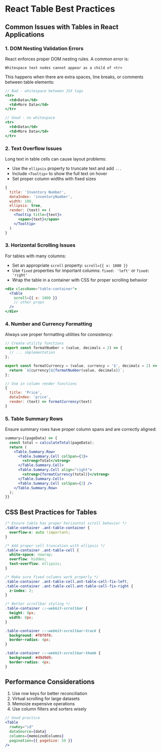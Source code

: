 # React Table Best Practices

## Common Issues with Tables in React Applications

### 1. DOM Nesting Validation Errors

React enforces proper DOM nesting rules. A common error is:
```
Whitespace text nodes cannot appear as a child of <tr>
```

This happens when there are extra spaces, line breaks, or comments between table elements:

```jsx
// Bad - whitespace between JSX tags
<tr>
  <td>Data</td> 
  <td>More Data</td>
</tr>

// Good - no whitespace
<tr>
  <td>Data</td>
  <td>More Data</td>
</tr>
```

### 2. Text Overflow Issues

Long text in table cells can cause layout problems:

- Use the `ellipsis` property to truncate text and add `...`
- Include `<Tooltip>` to show the full text on hover
- Set proper column widths with fixed sizes

```jsx
{
  title: 'Inventory Number',
  dataIndex: 'inventoryNumber',
  width: 180,
  ellipsis: true,
  render: (text) => (
    <Tooltip title={text}>
      <span>{text}</span>
    </Tooltip>
  )
}
```

### 3. Horizontal Scrolling Issues

For tables with many columns:

- Set an appropriate `scroll` property: `scroll={{ x: 1800 }}`
- Use `fixed` properties for important columns: `fixed: 'left'` or `fixed: 'right'`
- Wrap the table in a container with CSS for proper scrolling behavior

```jsx
<div className="table-container">
  <Table 
    scroll={{ x: 1800 }} 
    // other props
  />
</div>
```

### 4. Number and Currency Formatting

Always use proper formatting utilities for consistency:

```jsx
// Create utility functions
export const formatNumber = (value, decimals = 2) => {
  // ... implementation
};

export const formatCurrency = (value, currency = '$', decimals = 2) => {
  return `${currency}${formatNumber(value, decimals)}`;
};

// Use in column render functions
{
  title: 'Price',
  dataIndex: 'price',
  render: (text) => formatCurrency(text)
}
```

### 5. Table Summary Rows

Ensure summary rows have proper column spans and are correctly aligned:

```jsx
summary={(pageData) => {
  const total = calculateTotal(pageData);
  return (
    <Table.Summary.Row>
      <Table.Summary.Cell colSpan={3}>
        <strong>Total</strong>
      </Table.Summary.Cell>
      <Table.Summary.Cell align="right">
        <strong>{formatCurrency(total)}</strong>
      </Table.Summary.Cell>
      <Table.Summary.Cell colSpan={2} />
    </Table.Summary.Row>
  );
}}
```

## CSS Best Practices for Tables

```css
/* Ensure table has proper horizontal scroll behavior */
.table-container .ant-table-container {
  overflow-x: auto !important;
}

/* Add proper cell truncation with ellipsis */
.table-container .ant-table-cell {
  white-space: nowrap;
  overflow: hidden;
  text-overflow: ellipsis;
}

/* Make sure fixed columns work properly */
.table-container .ant-table-cell.ant-table-cell-fix-left,
.table-container .ant-table-cell.ant-table-cell-fix-right {
  z-index: 2;
}

/* Better scrollbar styling */
.table-container ::-webkit-scrollbar {
  height: 8px;
  width: 8px;
}

.table-container ::-webkit-scrollbar-track {
  background: #f0f0f0;
  border-radius: 4px;
}

.table-container ::-webkit-scrollbar-thumb {
  background: #d9d9d9;
  border-radius: 4px;
}
```

## Performance Considerations

1. Use row keys for better reconciliation
2. Virtual scrolling for large datasets
3. Memoize expensive operations
4. Use column filters and sorters wisely

```jsx
// Good practice
<Table
  rowKey="id"
  dataSource={data}
  columns={memoizedColumns}
  pagination={{ pageSize: 50 }}
/>
```
